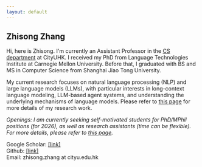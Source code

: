 ```yaml
---
layout: default
---
```


## Zhisong Zhang

Hi, here is Zhisong. I'm currently an Assistant Professor in the [CS department](https://www.cs.cityu.edu.hk/) at CityUHK.
I received my PhD from Language Technologies Institute at Carnegie Mellon University. Before that, I graduated with BS and MS in Computer Science from Shanghai Jiao Tong University.

My current research focuses on natural language processing (NLP) and large language models (LLMs), with particular interests in long-context language modeling, LLM-based agent systems, and understanding the underlying mechanisms of language models. Please refer to [this page](./research) for more details of my research work.

*Openings: I am currently seeking self-motivated students for PhD/MPhil positions (for 2026), as well as research assistants (time can be flexible). For more details, please refer to [this page](./opening).*

Google Scholar: [[link]](https://scholar.google.com/citations?user=373vlUEAAAAJ)<br>
Github: [[link]](https://github.com/zzsfornlp/)<br>
Email: zhisong.zhang at cityu.edu.hk

